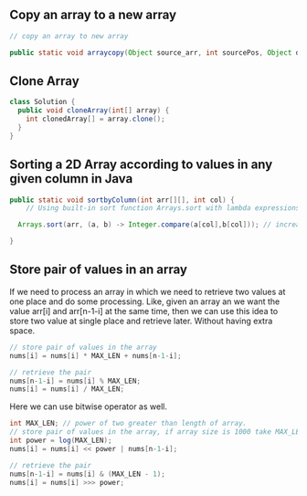 ## Copy an array to a new array

```java
// copy an array to new array

public static void arraycopy(Object source_arr, int sourcePos, Object dest_arr, int destPos, int len)
```

## Clone Array

```java
class Solution {
  public void cloneArray(int[] array) {
    int clonedArray[] = array.clone();
  }
}
```

## Sorting a 2D Array according to values in any given column in Java

```java
public static void sortbyColumn(int arr[][], int col) {
    // Using built-in sort function Arrays.sort with lambda expressions

  Arrays.sort(arr, (a, b) -> Integer.compare(a[col],b[col])); // increasing order

}
```

## Store pair of values in an array

If we need to process an array in which we need to retrieve two values at one place and do some processing. Like, given an array an we want the value arr[i] and arr[n-1-i] at the same time, then we can use this idea to store two value at single place and retrieve later. Without having extra space.

```java
// store pair of values in the array
nums[i] = nums[i] * MAX_LEN + nums[n-1-i];

// retrieve the pair
nums[n-1-i] = nums[i] % MAX_LEN;
nums[i] = nums[i] / MAX_LEN;
```

Here we can use bitwise operator as well.

```java
int MAX_LEN; // power of two greater than length of array.
// store pair of values in the array, if array size is 1000 take MAX_LEN = 1024 and hence power = 10.
int power = log(MAX_LEN);
nums[i] = nums[i] << power | nums[n-1-i];

// retrieve the pair
nums[n-1-i] = nums[i] & (MAX_LEN - 1);
nums[i] = nums[i] >>> power;
```
